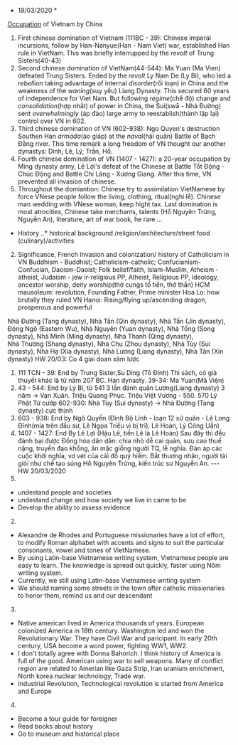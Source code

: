 * 19/03/2020 *

[Occupation](https://dictionary.cambridge.org/dictionary/english/occupation?q=Occupation "Sự chiếm hữu") of Vietnam by China
1. First chinese domination of Vietnam (111BC - 39): Chinese imperal incursions, follow by Han-Nanyue(Han - Nam Viet) war, established Han rule in VietNam. This was briefly interrupped by the *revolt* of Trung Sisters(40-43)
2. Second chinese domination of VietNam(44-544): Ma Yuan (Ma Vien) defeated Trung Sisters. Ended by the *revolt*  Ly Nam De (Ly Bi), who led a *rebellion* taking advantage of internal *disorder*(rối loạn) in China and the weakness of the *waning*(suy yếu) Liang Dynasty. This secured 60 years of independence for Viet Nam. But following *regime*(chế độ) change and *consolidation*(hợp nhất) of power in China, the Sui(swā - Nhà Đường) sent *overwhelmingly* (áp đảo) large army to reestablish(thành lập lại) control over VN in 602.
3. Third chinese domination of VN (602-938): Ngo Quyen's destruction Southen Han *armada*(áo giáp) at the *naval*(hải quân) Battle of Bạch Đằng river. This time remark a long freedom of VN thought our another dynastys: Dinh, Lê, Lý, Trần, Hồ.
4. Fourth chinese domination of VN (1407 - 1427): a 20-year occupation by Ming dynasty army, Lê Lợi's defeat of the Chinese at Battle Tốt Động - Chúc Động and Battle Chi Lăng - Xương Giang. 
After this time, VN prevented all invasion of chinese.
5. Throughout the domiantion: Chinese try to assimilation VietNamese by force VNese people follow the living, clothing, ritual(nghi lễ). Chinese man wedding with VNese woman, keep hight tax. Last domination is most atrocities, Chinese take merchants, talents (Hồ Nguyên Trừng, Nguyễn An), literature, art of war book, he rare ...

* History
..* historical background
/religion/architecture/street food (culinary)/activities
2. Significance, 
French Invasion and colonization/ history of Catholicism in VN
Buddhism - Buddhist;  Catholicism-catholic; Confucianism-Confucian, Daoism-Daoist; Folk belief/faith, Islam-Muslim, Atheism - atheist, Judaism - jew
ir-religious PP, Atheist, Religious PP, ideology, ancestor worship, deity worship(thờ cungs tổ tiền, thờ thần)
HCM mausoleum:  revolution, Founding Father, Prime minister
Hoa Lo: how brutally they ruled VN
Hanoi: Rising/flying up/ascending dragon, prosperous and powerful

Nhà Đường (Tang dynasty), 
Nhà Tần (Qin dynasty), 
Nhà Tấn (Jin dynasty), 
Đông Ngô (Eastern Wu), 
Nhà Nguyên (Yuan dynasty), 
Nhà Tống (Song dynasty), 
Nhà Minh (Ming dynasty), 
Nhà Thanh (Qing dynasty),  
Nhà Thương (Shang dynasty), 
Nhà Chu (Zhou dynasty), 
Nhà Tùy (Sui dynasty), 
Nhà Hạ (Xia dynasty), 
Nhà Lương (Liang dynasty),
Nhà Tân (Xin dynasty)
HW 20/03: 
Co 4 giai doan xâm lược 
1. 111 TCN - 39: End by Trưng Sister,Su Ding (Tô Định) Thi sách, có giả thuyết khác là từ năm 207 BC.  Han dynasty.
39-34:  Ma Yuan(Mã Viện)
2. 43 - 544: End by Lý Bí, từ 541 3 lần đánh quân Lương(Liang dynasty) 3 năm -> Vạn Xuân. Triệu Quang Phục. Triệu Việt Vương - 550. 570 Lý Phật Tử cướp
602-930: Nhà Tùy (Sui dynasty) -> Nhà Đường (Tang dynasty) cực thịnh
3. 603 - 938: End by Ngô Quyền (Đinh Bộ Lĩnh - loạn 12 xứ quân - Lê Long Đĩnh(mía trên đầu sư, Lê Ngọa Triều vì bị trĩ), Lê Hoàn, Lý Công Uẩn)
4. 1407 - 1427: End By Lê Lợi (Hậu Lê, tiền Lê là Lê Hoàn)
Sau đây thì đều đánh bại được
Đồng hóa dân dân: chia nhỏ dễ cai quản, sưu cao thuế nặng, truyền đạo khổng, ăn mặc giống người TQ, lễ nghĩa. Đàn áp các cuộc khởi nghĩa, vơ vét của cải đồ quý hiếm. Bắt thương nhân, người tài giỏi như chế tạo súng Hồ Nguyên Trừng, kiến trúc sư Nguyễn An.
--- HW 20/03/2020
1. 
- undestand people and societies
- undestand change and how society we live in came to be
- Develop the ability to assess evidence
2. 
- Alexandre de Rhodes and Portuguese missionaries have a lot of effort, to modify Roman alphabet with accents and signs to suit the particular consonants, vowel and tones of VietNamese.
- By using Latin-base Vietnamese writing system, Vietnamese people are easy to learn. The knowledge is spread out quickly, faster using Nôm writing system.
- Currently, we still using Latin-base Vietnamese writing system
- We should naming some streets in the town after catholic missionaries to honor them, remind us and our descendant
3. 
- Native american lived in America thousands of years. European colonized America in 18th century. Washington led and won the Revolutionary War. They have Civil War and paricipant. In early 20th century, USA become a word power, fighting WW1, WW2.
- I don't totally agree with Donna Bahorich. I think history of America is full of the good. American using war to sell weapons. 
Many of conflict region are related to Amerian like Gaza Strip, Iran uranium enrichment, North korea nuclear technology, Trade war.
- Industrial Revolution, Technological revolution is started from America and Europe
4. 
- Become a tour guide for foreigner
- Read books about history
- Go to museum and historical place
